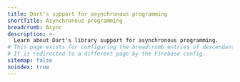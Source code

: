 ```yaml
---
title: Dart's support for asynchronous programming
shortTitle: Asynchronous programming
breadcrumb: Async
description: >-
  Learn about Dart's library support for asynchronous programming.
# This page exists for configuring the breadcrumb entries of descendants.
# It is redirected to a different page by the Firebase config.
sitemap: false
noindex: true
---
```

